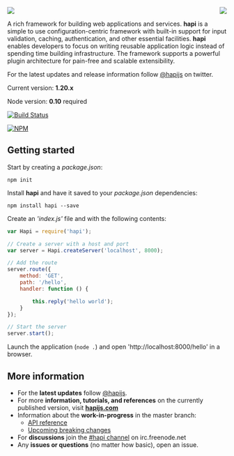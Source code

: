 <a href="https://github.com/spumko"><img src="https://raw.github.com/spumko/spumko/master/images/from.png" align="right" /></a>
<img src="https://raw.github.com/spumko/hapi/master/images/hapi.png" />

A rich framework for building web applications and services. **hapi** is a simple to use configuration-centric
framework with built-in support for input validation, caching, authentication, and other essential facilities.
**hapi** enables developers to focus on writing reusable application logic instead of spending time building
infrastructure. The framework supports a powerful plugin architecture for pain-free and scalable extensibility.

For the latest updates and release information follow [@hapijs](https://twitter.com/hapijs) on twitter.

Current version: **1.20.x**

Node version: **0.10** required

[![Build Status](https://secure.travis-ci.org/spumko/hapi.png)](http://travis-ci.org/spumko/hapi)

[![NPM](https://nodei.co/npm/hapi.png?downloads=true&stars=true)](https://nodei.co/npm/hapi/)

## Getting started

Start by creating a _package.json_:
```
npm init
```

Install **hapi** and have it saved to your _package.json_ dependencies:
```
npm install hapi --save
```

Create an _'index.js'_ file and with the following contents:
```javascript
var Hapi = require('hapi');

// Create a server with a host and port
var server = Hapi.createServer('localhost', 8000);

// Add the route
server.route({
    method: 'GET',
    path: '/hello',
    handler: function () {

        this.reply('hello world');
    }
});

// Start the server
server.start();
```

Launch the application (`node .`) and open 'http://localhost:8000/hello' in a browser.


## More information

- For the **latest updates** follow [@hapijs](https://twitter.com/hapijs).
- For more **information, tutorials, and references** on the currently published version, visit [**hapijs.com**](http://hapijs.com)
- Information about the **work-in-progress** in the master branch:
    - [API reference](/docs/Reference.md)
    - [Upcoming breaking changes](https://github.com/spumko/hapi/issues?labels=breaking+changes)
- For **discussions** join the [#hapi channel](http://webchat.freenode.net/?channels=hapi) on irc.freenode.net
- Any **issues or questions** (no matter how basic), open an issue.

